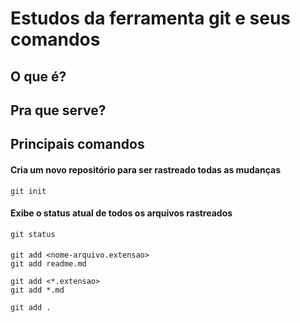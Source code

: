 # Estudos da ferramenta git e seus comandos 

## O que é?

## Pra que serve?

## Principais comandos

#### Cria um novo repositório para ser rastreado todas as mudanças 
```shell
git init
```

#### Exibe o status atual de todos os arquivos rastreados 
```shell
git status
```

####  
```shell
git add <nome-arquivo.extensao>
git add readme.md

git add <*.extensao>
git add *.md

git add . 
```
